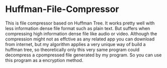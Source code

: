 # Huffman-File-Compressor
This is file compressor based on Huffman Tree. It works pretty well with less information dense file format such as plain text. But suffers when compressing high information dense file like audio or video. 
Although the compression might not as effctive as any related app you can download from internet, but my algorithm applies a very unique way of build a huffman tree, so theoretically only this very same program could decompress a cpompressed file generated by my program. So you can use this program as a encryption method.
